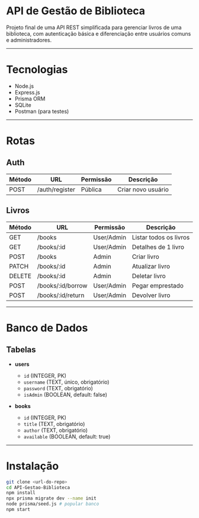 # API de Gestão de Biblioteca

Projeto final de uma API REST simplificada para gerenciar livros de uma biblioteca, com autenticação básica e diferenciação entre usuários comuns e administradores.

---

# Tecnologias
- Node.js
- Express.js
- Prisma ORM
- SQLite
- Postman (para testes)

---


# Rotas

## Auth
| Método | URL             | Permissão | Descrição           |
|--------|-----------------|-----------|-------------------|
| POST   | /auth/register  | Pública   | Criar novo usuário |

## Livros
| Método | URL                     | Permissão    | Descrição            |
|--------|-------------------------|-------------|--------------------|
| GET    | /books                  | User/Admin  | Listar todos os livros |
| GET    | /books/:id              | User/Admin  | Detalhes de 1 livro |
| POST   | /books                  | Admin       | Criar livro         |
| PATCH  | /books/:id              | Admin       | Atualizar livro     |
| DELETE | /books/:id              | Admin       | Deletar livro       |
| POST   | /books/:id/borrow       | User/Admin  | Pegar emprestado    |
| POST   | /books/:id/return       | User/Admin  | Devolver livro      |

---

# Banco de Dados

## Tabelas

- **users**
  - `id` (INTEGER, PK)
  - `username` (TEXT, único, obrigatório)
  - `password` (TEXT, obrigatório)
  - `isAdmin` (BOOLEAN, default: false)

- **books**
  - `id` (INTEGER, PK)
  - `title` (TEXT, obrigatório)
  - `author` (TEXT, obrigatório)
  - `available` (BOOLEAN, default: true)


---

# Instalação

```bash
git clone <url-do-repo>
cd API-Gestao-Biblioteca
npm install
npx prisma migrate dev --name init
node prisma/seed.js # popular banco
npm start
